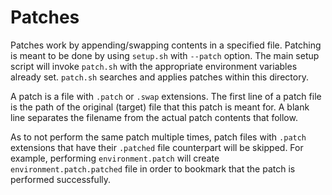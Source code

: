 # Patches

Patches work by appending/swapping contents in a specified file. Patching is meant to be done by using `setup.sh` with `--patch` option. The main setup script will invoke `patch.sh` with the appropriate environment variables already set. `patch.sh` searches and applies patches within this directory.

A patch is a file with `.patch` or `.swap` extensions. The first line of a patch file is the path of the original (target) file that this patch is meant for. A blank line separates the filename from the actual patch contents that follow.

As to not perform the same patch multiple times, patch files with `.patch` extensions that have their `.patched` file counterpart will be skipped. For example, performing `environment.patch` will create `environment.patch.patched` file in order to bookmark that the patch is performed successfully.
